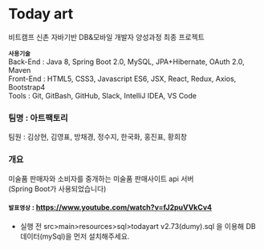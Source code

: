# Today art
비트캠프 신촌 자바기반 DB&모바일 개발자 양성과정 최종 프로젝트<br>

**`사용기술`**<br>
Back-End : Java 8, Spring Boot 2.0, MySQL, JPA+Hibernate, OAuth 2.0, Maven<br>
Front-End : HTML5, CSS3, Javascript ES6, JSX, React, Redux, Axios, Bootstrap4<br>
Tools : Git, GitBash, GitHub, Slack, IntelliJ IDEA, VS Code

### 팀명 : 아트팩토리
팀원 : 김상현, 김영표, 방채경, 정수지, 한국화, 홍진표, 황희창 

### 개요

미술품 판매자와 소비자를 중개하는 미술품 판매사이트 api 서버<br>
(Spring Boot가 사용되었습니다)<br>

#### `발표영상` : https://www.youtube.com/watch?v=fJ2puVVkCv4

* 실행 전 src>main>resources>sql>todayart v2.73(dumy).sql 을 이용해 DB데이터(mySql)을 먼저 설치해주세요.